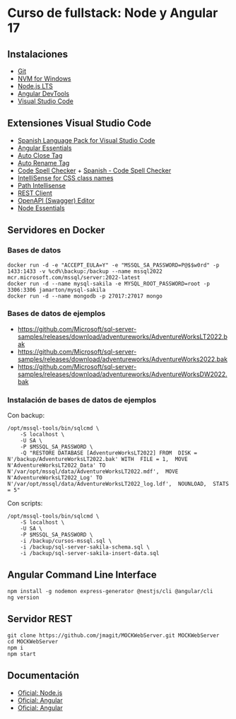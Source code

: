 # Curso de fullstack: Node y Angular 17

## Instalaciones

- [Git](https://git-scm.com/)
- [NVM for Windows](https://github.com/coreybutler/nvm-windows/releases)
- [Node.js LTS](https://nodejs.org)
- [Angular DevTools](https://chrome.google.com/webstore/detail/angular-devtools/ienfalfjdbdpebioblfackkekamfmbnh)
- [Visual Studio Code](http://code.visualstudio.com/)

## Extensiones Visual Studio Code

- [Spanish Language Pack for Visual Studio Code](https://marketplace.visualstudio.com/items?itemName=MS-CEINTL.vscode-language-pack-es)
- [Angular Essentials](https://marketplace.visualstudio.com/items?itemName=johnpapa.angular-essentials)
- [Auto Close Tag](https://marketplace.visualstudio.com/items?itemName=formulahendry.auto-close-tag)
- [Auto Rename Tag](https://marketplace.visualstudio.com/items?itemName=formulahendry.auto-rename-tag)
- [Code Spell Checker](https://marketplace.visualstudio.com/items?itemName=streetsidesoftware.code-spell-checker) + [Spanish - Code Spell Checker](https://marketplace.visualstudio.com/items?itemName=streetsidesoftware.code-spell-checker-spanish)
- [IntelliSense for CSS class names](https://marketplace.visualstudio.com/items?itemName=Zignd.html-css-class-completion)
- [Path Intellisense](https://marketplace.visualstudio.com/items?itemName=christian-kohler.path-intellisense)
- [REST Client](https://marketplace.visualstudio.com/items?itemName=humao.rest-client)
- [OpenAPI (Swagger) Editor](https://marketplace.visualstudio.com/items?itemName=42Crunch.vscode-openapi)
- [Node Essentials](https://marketplace.visualstudio.com/items?itemName=afractal.node-essentials)

## Servidores en Docker

### Bases de datos

    docker run -d -e "ACCEPT_EULA=Y" -e "MSSQL_SA_PASSWORD=P@$$w0rd" -p 1433:1433 -v %cd%\backup:/backup --name mssql2022 mcr.microsoft.com/mssql/server:2022-latest
    docker run -d --name mysql-sakila -e MYSQL_ROOT_PASSWORD=root -p 3306:3306 jamarton/mysql-sakila
    docker run -d --name mongodb -p 27017:27017 mongo

### Bases de datos de ejemplos

- https://github.com/Microsoft/sql-server-samples/releases/download/adventureworks/AdventureWorksLT2022.bak
- https://github.com/Microsoft/sql-server-samples/releases/download/adventureworks/AdventureWorks2022.bak
- https://github.com/Microsoft/sql-server-samples/releases/download/adventureworks/AdventureWorksDW2022.bak

### Instalación de bases de datos de ejemplos

Con backup:

    /opt/mssql-tools/bin/sqlcmd \
        -S localhost \
        -U SA \
        -P $MSSQL_SA_PASSWORD \
        -Q "RESTORE DATABASE [AdventureWorksLT2022] FROM  DISK = N'/backup/AdventureWorksLT2022.bak' WITH  FILE = 1,  MOVE N'AdventureWorksLT2022_Data' TO N'/var/opt/mssql/data/AdventureWorksLT2022.mdf',  MOVE N'AdventureWorksLT2022_Log' TO N'/var/opt/mssql/data/AdventureWorksLT2022_log.ldf',  NOUNLOAD,  STATS = 5"

Con scripts:

    /opt/mssql-tools/bin/sqlcmd \
        -S localhost \
        -U SA \
        -P $MSSQL_SA_PASSWORD \
        -i /backup/cursos-mssql.sql \
        -i /backup/sql-server-sakila-schema.sql \
        -i /backup/sql-server-sakila-insert-data.sql

## Angular Command Line Interface

    npm install -g nodemon express-generator @nestjs/cli @angular/cli
    ng version

## Servidor REST

    git clone https://github.com/jmagit/MOCKWebServer.git MOCKWebServer
    cd MOCKWebServer
    npm i
    npm start

## Documentación

- [Oficial: Node.js](https://nodejs.org/en/learn)
- [Oficial: Angular](https://angular.io/docs)
- [Oficial: Angular](https://angular.dev)
